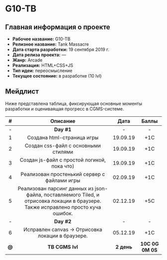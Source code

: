 # G10-TB

## Главная информация о проекте

* __Рабочее название:__ G10-TB
* __Релизное название:__ Tank Massacre
* __Дата старта разработки:__ 19 сентября 2019 г.
* __Дата релиза проекта:__ —
* __Жанр:__ Arcade
* __Реализация:__ HTML+CSS+JS
* __Тип идеи:__ переосмысление
* __Текущее состояние:__ в разработке (10 lvl)

## Мейдлист

Ниже представлена таблица, фиксирующая основные моменты разработки и оцениваящая прогресс в CGMS-системе.

|#|Описание|Дата|Баллы|
|:--:|:--:|:--:|:--:|
|-|**Day #1**|-|-|
|1|Создана html-страница игры|19.09.19|+1C|
|2|Создан css-файл с основными стилями|19.09.19|+1C|
|3|Создан js-файл с простой логикой, пока что)|19.09.19|+1C|
|4|Реализован простенький сервер с файлами игры|02.09.19|+1C|
|5|Реализован парсинг данных из json-файла, поставляемого Tiled, и отрисовка локации в браузере. Также исправлено просто куча ошибок.|02.12.19|+5C|
|-|**Day #2**|-|-|
|6|Исправлен canvas -> Отрисовка локации в браузере.|05.12.19|+1C|
|**@**|**TB CGMS lvl**|**2 день**|**10С 0G 0M 0S**|
